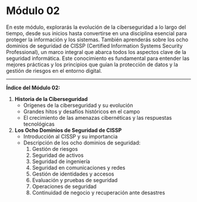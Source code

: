 # Módulo 02

En este módulo, explorarás la evolución de la ciberseguridad a lo largo del tiempo, desde sus inicios hasta convertirse en una disciplina esencial para proteger la información y los sistemas. También aprenderás sobre los ocho dominios de seguridad de CISSP (Certified Information Systems Security Professional), un marco integral que abarca todos los aspectos clave de la seguridad informática. Este conocimiento es fundamental para entender las mejores prácticas y los principios que guían la protección de datos y la gestión de riesgos en el entorno digital.

***

**Índice del Módulo 02:**

1. **Historia de la Ciberseguridad**
   * Orígenes de la ciberseguridad y su evolución
   * Grandes hitos y desafíos históricos en el campo
   * El crecimiento de las amenazas cibernéticas y las respuestas tecnológicas
2. **Los Ocho Dominios de Seguridad de CISSP**
   * Introducción al CISSP y su importancia
   * Descripción de los ocho dominios de seguridad:
     1. Gestión de riesgos
     2. Seguridad de activos
     3. Seguridad de ingeniería
     4. Seguridad en comunicaciones y redes
     5. Gestión de identidades y accesos
     6. Evaluación y pruebas de seguridad
     7. Operaciones de seguridad
     8. Continuidad de negocio y recuperación ante desastres

